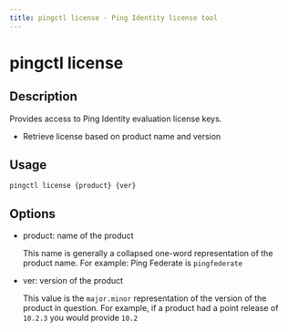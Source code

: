 ```yaml
---
title: pingctl license - Ping Identity license tool
---
```


# pingctl license

## Description

Provides access to Ping Identity evaluation license keys.

* Retrieve license based on product name and version

## Usage

    pingctl license {product} {ver}

## Options

* product: name of the product

    This name is generally a collapsed one-word representation of the product name.
    For example: Ping Federate is `pingfederate`

* ver: version of the product

    This value is the `major.minor` representation of the version of the product in question.  For example, if a product had a point release of `10.2.3` you would provide `10.2`
